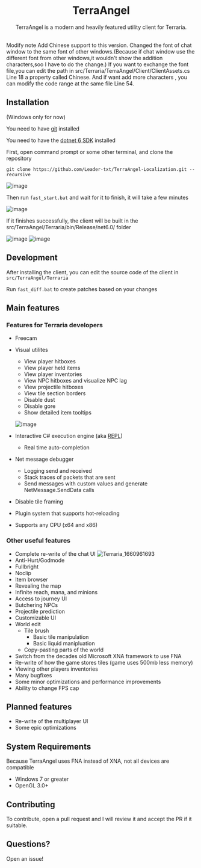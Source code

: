 
<h1 align="center">
TerraAngel
</h1>
<p align="center">
TerraAngel is a modern and heavily featured utility client for Terraria.
</p>
<br>
Modify note
Add Chinese support to this version.
Changed the font of chat window to the same font of other windows.(Because if chat window use the different font from other windows,it wouldn't show the addition characters,soo I have to do the change.)
If you want to exchange the font file,you can edit the path in src/Terraria/TerraAngel/Client/ClientAssets.cs Line 18 a property called Chinese.
And if want add more characters , you can modify the code range at the same file Line 54.
<h2>
Installation
</h2>

(Windows only for now)

You need to have [git](https://git-scm.com/download/win) installed

You need to have the [dotnet 6 SDK](https://dotnet.microsoft.com/en-us/download/dotnet/6.0) installed 

First, open command prompt or some other terminal, and clone the repository

```git clone https://github.com/Leader-txt/TerraAngel-Localization.git --recursive```

![image](https://user-images.githubusercontent.com/87276335/182042166-c967bcba-cd52-4372-ad75-3bc5faaac0ea.png)


Then run `fast_start.bat` and wait for it to finish, it will take a few minutes

![image](https://user-images.githubusercontent.com/87276335/182042235-9ce87d19-61ee-4636-b3ab-eee0ccb0e428.png)

If it finishes successfully, the client will be built in the src/TerraAngel/Terraria/bin/Release/net6.0/ folder

![image](https://user-images.githubusercontent.com/87276335/182298612-c9aa34a2-9df7-4047-9a4f-a465c95419a1.png)
![image](https://user-images.githubusercontent.com/87276335/182298616-e9e2299e-611c-4b7d-823e-b4d6ff828c42.png)


<h2>
Development
</h2>

After installing the client, you can edit the source code of the client in `src/TerraAngel/Terraria`

Run `fast_diff.bat` to create patches based on your changes

<h2>
Main features
</h2>

<h3>
Features for Terraria developers
</h3>

- Freecam
- Visual utilites
   - View player hitboxes
   - View player held items
   - View player inventories
   - View NPC hitboxes and visualize NPC lag
   - View projectile hitboxes
   - View tile section borders
   - Disable dust
   - Disable gore
   - Show detailed item tooltips
   
   ![image](https://user-images.githubusercontent.com/87276335/197304559-292de6a7-bed1-4cc9-a452-89d70e890981.png)
- Interactive C# execution engine (aka [REPL](https://en.wikipedia.org/wiki/Read%E2%80%93eval%E2%80%93print_loop))
  - Real time auto-completion
- Net message debugger
  - Logging send and received
  - Stack traces of packets that are sent
  - Send messages with custom values and generate NetMessage.SendData calls
- Disable tile framing
- Plugin system that supports hot-reloading
- Supports any CPU (x64 and x86)

<h3>
Other useful features
</h3>

- Complete re-write of the chat UI
![Terraria_1660961693](https://user-images.githubusercontent.com/87276335/185725363-591a1d7b-a264-4a46-bfb2-96578c8ad6a3.gif)
- Anti-Hurt/Godmode
- Fullbright
- Noclip
- Item browser
- Revealing the map
- Infinite reach, mana, and minions
- Access to journey UI
- Butchering NPCs
- Projectile prediction
- Customizable UI
- World edit 
  - Tile brush
    - Basic tile manipulation
    - Basic liquid manipluation
  - Copy-pasting parts of the world
- Switch from the decades old Microsoft XNA framework to use FNA
- Re-write of how the game stores tiles (game uses 500mb less memory)
- Viewing other players inventories
- Many bugfixes
- Some minor optimizations and performance improvements
- Ability to change FPS cap

<h2>
Planned features
</h2>

- Re-write of the multiplayer UI
- Some epic optimizations

<h2>
System Requirements
</h2>

Because TerraAngel uses FNA instead of XNA, not all devices are compatible

- Windows 7 or greater
- OpenGL 3.0+

<h2>
Contributing
</h2>


To contribute, open a pull request and I will review it and accept the PR if it suitable.

<h2>
Questions?
</h2>


Open an issue!
